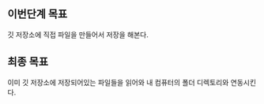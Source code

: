 ## 이번단계 목표

깃 저장소에 직접 파일을 만들어서 저장을 해본다.

## 최종 목표

이미 깃 저장소에 저장되어있는 파일들을 읽어와 내 컴퓨터의 폴더 디렉토리와 연동시킨다.
